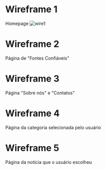 # Wireframe 1 
Homepage
![wire1](wireframe1.png)
# Wireframe 2
Página de "Fontes Confiáveis"

# Wireframe 3
Página "Sobre nós" e "Contatos"

# Wireframe 4 
Página da categoria selecionada pelo usuário

# Wireframe 5 
Página da notícia que o usuário escolheu

